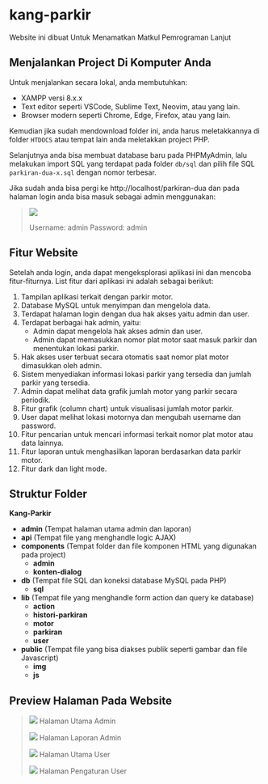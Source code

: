 
# kang-parkir
Website ini dibuat Untuk Menamatkan Matkul Pemrograman Lanjut 


## Menjalankan Project Di Komputer Anda
Untuk menjalankan secara lokal, anda membutuhkan:
- XAMPP versi 8.x.x
- Text editor seperti VSCode, Sublime Text, Neovim, atau yang lain.
- Browser modern seperti Chrome, Edge, Firefox, atau yang lain. 

Kemudian jika sudah mendownload folder ini, anda harus meletakkannya di folder `HTDOCS` atau tempat lain anda meletakkan project PHP.

Selanjutnya anda bisa membuat database baru pada PHPMyAdmin, lalu melakukan import SQL yang terdapat pada folder `db/sql` dan pilih file SQL `parkiran-dua-x.sql`  dengan nomor terbesar.

Jika sudah anda bisa pergi ke http://localhost/parkiran-dua dan pada halaman login anda bisa masuk sebagai admin menggunakan:

> **![](https://lh4.googleusercontent.com/qm1EAnnp3ExNI_iRMT5qUDRvsb707TXKyp1pXWFFVONlnWGgOLIJmqmUR5WkDLc7O9KcsL2Gn3YbobjB6E_SfHC_bCumEWy4V_Y3dhAjDCAgXhBiBdwG9r3i3tHtDWGO0sSglUIN0Jy6YZ8d_qFVlpc)**
> 
> Username: admin
> Password: admin


## Fitur Website
Setelah anda login, anda dapat mengeksplorasi aplikasi ini dan mencoba fitur-fiturnya. List fitur dari aplikasi ini adalah sebagai berikut: 
1.  Tampilan aplikasi terkait dengan parkir motor.
2.  Database MySQL untuk menyimpan dan mengelola data.
3.  Terdapat halaman login dengan dua hak akses yaitu admin dan user.
4.  Terdapat berbagai hak admin, yaitu:
	-	Admin dapat mengelola hak akses admin dan user.
	-	Admin dapat memasukkan nomor plat motor saat masuk parkir dan menentukan lokasi parkir.
3.  Hak akses user terbuat secara otomatis saat nomor plat motor dimasukkan oleh admin.
4.  Sistem menyediakan informasi lokasi parkir yang tersedia dan jumlah parkir yang tersedia.
5.  Admin dapat melihat data grafik jumlah motor yang parkir secara periodik.
5.  Fitur grafik (column chart) untuk visualisasi jumlah motor parkir.
6.  User dapat melihat lokasi motornya dan mengubah username dan password.
7.  Fitur pencarian untuk mencari informasi terkait nomor plat motor atau data lainnya.
8.  Fitur laporan untuk menghasilkan laporan berdasarkan data parkir motor.
9.  Fitur dark dan light mode.

## Struktur Folder
**Kang-Parkir**
-   **admin** (Tempat halaman utama admin dan laporan)
-   **api** (Tempat file yang menghandle logic AJAX)
-   **components** (Tempat folder dan file komponen HTML yang digunakan pada project)
	-   **admin**
	-   **konten-dialog**
-   **db** (Tempat file SQL dan koneksi database MySQL pada PHP)
	-   **sql**
-   **lib** (Tempat file yang menghandle form action dan query ke database)
	-   **action**
	-   **histori-parkiran**
	-   **motor**
	-   **parkiran**
	-   **user**
-   **public** (Tempat file yang bisa diakses publik seperti gambar dan file Javascript)
	-   **img**
	-   **js**

## Preview Halaman Pada Website

> **![](https://lh5.googleusercontent.com/ggoA9MMiNChNrL0rBHbs0V6ij-FbvDgnZpBrEHLwP_tnqbi5Io81veFjyvl0jrVET2N9xA64rD9kFe8mte_6EXPmfxoraC5df74nYRjsMRvyZjPLMjDxdHnwx0P3IC00n7bAIyiiFyMebm7p_bZ9K9g)**
> Halaman Utama Admin
> 
> 
> **![](https://lh4.googleusercontent.com/zo2YxQoR0XSCbRINBRsCSUzS2zrOjW2eOrHFIZGU1_q0GyX2jJUqj00jwItfcvgOBn_Qb3R-c7dxHeqtZutJIolWksOlrw7xWb--C_i_jTM_f7moRuahCy09JCF3T8UXxDZzT9djO4F78AG-2d7J56I)**
> Halaman Laporan Admin
> 
> **![](https://lh3.googleusercontent.com/Tky99i4g_rwGrkqQDZee8scbsRx7o8xgsPeOUk_nMmoXkKaYKgM_Aa1vTBIggmngp-ZwgLWShus7Z0fi7gh7j_5VNISM4SfpKsFg93Ss5rVmYXggk8LW5wvamiFY2Ev46lZWs7bTH8iDOPjsCz0dlLM)**
> Halaman Utama User
> 
> **![](https://lh5.googleusercontent.com/hf3k6rzl0880RIb4txtogWKGMFaEhYV1bHjzpYud_T8hU0fnltXS9bTPMJgpnxyp3WajEKG1JzpF-UITaRtf9nLuEmQQpJhiYv3jKTqRveaJZfTEYMKcZ8GgsFI6dfLw7P7tWdNyUSiWkhG88oYwLNo)**
> Halaman Pengaturan User
